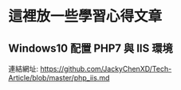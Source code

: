 # 這裡放一些學習心得文章

## Windows10 配置 PHP7 與 IIS 環境
<p>連結網址: <a href="https://github.com/JackyChenXD/Tech-Article/blob/master/php_iis.md">https://github.com/JackyChenXD/Tech-Article/blob/master/php_iis.md</a></p>
